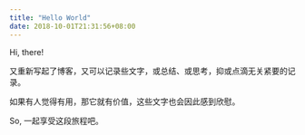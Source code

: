 ```yaml
---
title: "Hello World"
date: 2018-10-01T21:31:56+08:00
---
```


Hi, there!

又重新写起了博客，又可以记录些文字，或总结、或思考，抑或点滴无关紧要的记录。

如果有人觉得有用，那它就有价值，这些文字也会因此感到欣慰。

So, 一起享受这段旅程吧。